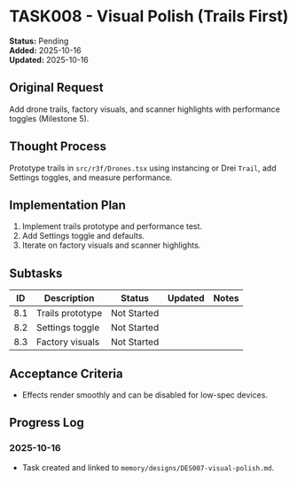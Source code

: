 # TASK008 - Visual Polish (Trails First)

**Status:** Pending  
**Added:** 2025-10-16  
**Updated:** 2025-10-16

## Original Request

Add drone trails, factory visuals, and scanner highlights with performance toggles (Milestone 5).

## Thought Process

Prototype trails in `src/r3f/Drones.tsx` using instancing or Drei `Trail`, add Settings toggles, and measure performance.

## Implementation Plan

1. Implement trails prototype and performance test.
1. Add Settings toggle and defaults.
1. Iterate on factory visuals and scanner highlights.

## Subtasks

| ID | Description | Status | Updated | Notes |
| --- | ----------- | ------ | ------- | ----- |
| 8.1 | Trails prototype | Not Started |  |  |
| 8.2 | Settings toggle | Not Started |  |  |
| 8.3 | Factory visuals | Not Started |  |  |

## Acceptance Criteria

- Effects render smoothly and can be disabled for low-spec devices.

## Progress Log

### 2025-10-16

- Task created and linked to `memory/designs/DES007-visual-polish.md`.
